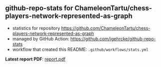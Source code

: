 ## github-repo-stats for ChameleonTartu/chess-players-network-represented-as-graph

- statistics for repository https://github.com/ChameleonTartu/chess-players-network-represented-as-graph
- managed by GitHub Action: https://github.com/jgehrcke/github-repo-stats
- workflow that created this README: `.github/workflows/stats.yml`

**Latest report PDF**: [report.pdf](https://github.com/ChameleonTartu/buymeacoffee-repo-stats/raw/master/ChameleonTartu/chess-players-network-represented-as-graph/latest-report/report.pdf)

